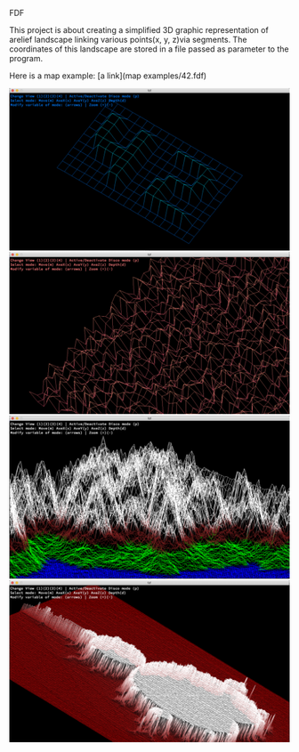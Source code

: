 FDF

This project is about creating a simplified 3D graphic representation of arelief landscape linking various points(x, y, z)via segments. The coordinates of this landscape are stored in a file passed as parameter to the program. 

Here is a map example: [a link](map examples/42.fdf)



![alt text](screens/screen1.png)
![alt text](screens/screen2.png)
![alt text](screens/screen3.png)
![alt text](screens/screen4.png)
